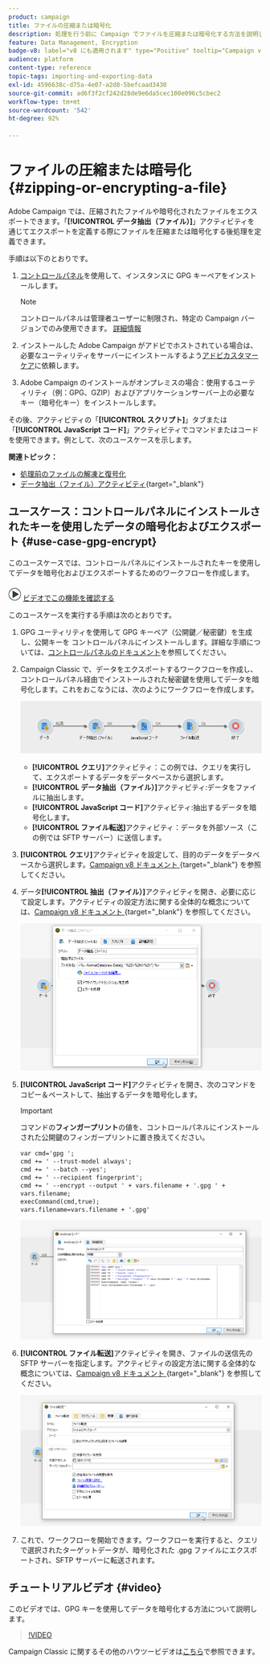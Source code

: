```yaml
---
product: campaign
title: ファイルの圧縮または暗号化
description: 処理を行う前に Campaign でファイルを圧縮または暗号化する方法を説明します
feature: Data Management, Encryption
badge-v8: label="v8 にも適用されます" type="Positive" tooltip="Campaign v8 にも適用されます"
audience: platform
content-type: reference
topic-tags: importing-and-exporting-data
exl-id: 4596638c-d75a-4e07-a2d8-5befcaad3430
source-git-commit: ad6f3f2cf242d28de9e6da5cec100e096c5cbec2
workflow-type: tm+mt
source-wordcount: '542'
ht-degree: 92%

---
```


# ファイルの圧縮または暗号化 {#zipping-or-encrypting-a-file}

Adobe Campaign では、圧縮されたファイルや暗号化されたファイルをエクスポートできます。「**[!UICONTROL データ抽出（ファイル）]**」アクティビティを通じてエクスポートを定義する際にファイルを圧縮または暗号化する後処理を定義できます。

手順は以下のとおりです。

1. [コントロールパネル](https://experienceleague.adobe.com/docs/control-panel/using/instances-settings/gpg-keys-management.html?lang=ja#encrypting-data)を使用して、インスタンスに GPG キーペアをインストールします。

   >[!NOTE]
   >
   >コントロールパネルは管理者ユーザーに制限され、特定の Campaign バージョンでのみ使用できます。 [詳細情報](https://experienceleague.adobe.com/docs/control-panel/using/discover-control-panel/key-features.html?lang=ja)
   >

1. インストールした Adobe Campaign がアドビでホストされている場合は、必要なユーティリティをサーバーにインストールするよう[アドビカスタマーケア](https://helpx.adobe.com/jp/enterprise/using/support-for-experience-cloud.html)に依頼します。
1. Adobe Campaign のインストールがオンプレミスの場合：使用するユーティリティ（例：GPG、GZIP）およびアプリケーションサーバー上の必要なキー（暗号化キー）をインストールします。

その後、アクティビティの「**[!UICONTROL スクリプト]**」タブまたは「**[!UICONTROL JavaScript コード]**」アクティビティでコマンドまたはコードを使用できます。例として、次のユースケースを示します。

**関連トピック：**

* [処理前のファイルの解凍と復号化](../../platform/using/unzip-decrypt.md)
* [データ抽出（ファイル）アクティビティ](https://experienceleague.adobe.com/docs/campaign/automation/workflows/wf-activities/action-activities/extraction-file.html?lang=ja){target="_blank"}

## ユースケース：コントロールパネルにインストールされたキーを使用したデータの暗号化およびエクスポート {#use-case-gpg-encrypt}

このユースケースでは、コントロールパネルにインストールされたキーを使用してデータを暗号化およびエクスポートするためのワークフローを作成します。

![](assets/do-not-localize/how-to-video.png) [ビデオでこの機能を確認する](#video)

このユースケースを実行する手順は次のとおりです。

1. GPG ユーティリティを使用して GPG キーペア（公開鍵／秘密鍵）を生成し、公開キーを コントロールパネルにインストールします。詳細な手順については、[コントロールパネルのドキュメント](https://experienceleague.adobe.com/docs/control-panel/using/instances-settings/gpg-keys-management.html?lang=ja#encrypting-data)を参照してください。

1. Campaign Classic で、データをエクスポートするワークフローを作成し、コントロールパネル経由でインストールされた秘密鍵を使用してデータを暗号化します。これをおこなうには、次のようにワークフローを作成します。

   ![](assets/gpg-workflow-encrypt.png)

   * **[!UICONTROL クエリ]**&#x200B;アクティビティ：この例では、クエリを実行して、エクスポートするデータをデータベースから選択します。
   * **[!UICONTROL データ抽出（ファイル）]**&#x200B;アクティビティ:データをファイルに抽出します。
   * **[!UICONTROL JavaScript コード]**&#x200B;アクティビティ:抽出するデータを暗号化します。
   * **[!UICONTROL ファイル転送]**&#x200B;アクティビティ：データを外部ソース（この例では SFTP サーバー）に送信します。

1. **[!UICONTROL クエリ]**&#x200B;アクティビティを設定して、目的のデータをデータベースから選択します。[Campaign v8 ドキュメント &#x200B;](https://experienceleague.adobe.com/docs/campaign/automation/workflows/wf-activities/targeting-activities/query.html?lang=ja){target="_blank"} を参照してください。

1. データ&#x200B;**[!UICONTROL 抽出（ファイル）]**&#x200B;アクティビティを開き、必要に応じて設定します。アクティビティの設定方法に関する全体的な概念については、[Campaign v8 ドキュメント &#x200B;](https://experienceleague.adobe.com/docs/campaign/automation/workflows/wf-activities/action-activities/extraction-file.html?lang=ja){target="_blank"} を参照してください。

   ![](assets/gpg-data-extraction.png)

1. **[!UICONTROL JavaScript コード]**&#x200B;アクティビティを開き、次のコマンドをコピー＆ペーストして、抽出するデータを暗号化します。

   >[!IMPORTANT]
   >
   >コマンドの&#x200B;**フィンガープリント**&#x200B;の値を、コントロールパネルにインストールされた公開鍵のフィンガープリントに置き換えてください。

   ```
   var cmd='gpg ';
   cmd += ' --trust-model always';
   cmd += ' --batch --yes';
   cmd += ' --recipient fingerprint';
   cmd += ' --encrypt --output ' + vars.filename + '.gpg ' + vars.filename;
   execCommand(cmd,true);
   vars.filename=vars.filename + '.gpg'
   ```

   ![](assets/gpg-script.png)

1. **[!UICONTROL ファイル転送]**&#x200B;アクティビティを開き、ファイルの送信先の SFTP サーバーを指定します。アクティビティの設定方法に関する全体的な概念については、[Campaign v8 ドキュメント &#x200B;](https://experienceleague.adobe.com/docs/campaign/automation/workflows/wf-activities/event-activities/file-transfer.html?lang=ja){target="_blank"} を参照してください。

   ![](assets/gpg-file-transfer.png)

1. これで、ワークフローを開始できます。ワークフローを実行すると、クエリで選択されたターゲットデータが、暗号化された .gpg ファイルにエクスポートされ、SFTP サーバーに転送されます。

## チュートリアルビデオ {#video}

このビデオでは、GPG キーを使用してデータを暗号化する方法について説明します。

>[!VIDEO](https://video.tv.adobe.com/v/36399?quality=12)

Campaign Classic に関するその他のハウツービデオは[こちら](https://experienceleague.adobe.com/docs/campaign-classic-learn/tutorials/overview.html?lang=ja)で参照できます。
